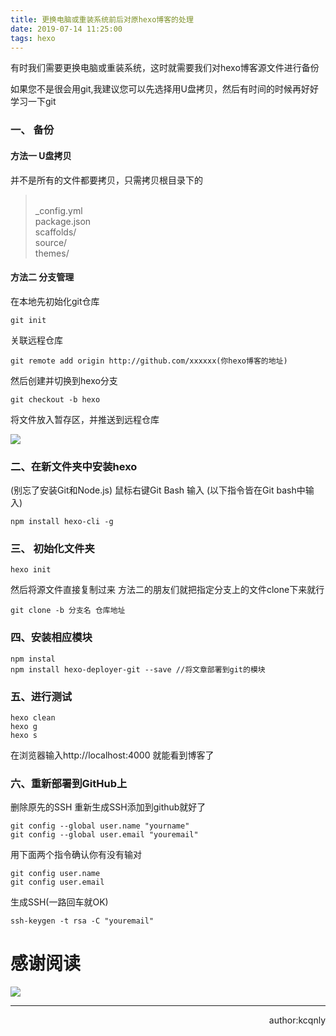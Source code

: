 ```yaml
---
title: 更换电脑或重装系统前后对原hexo博客的处理 
date: 2019-07-14 11:25:00
tags: hexo 
---
```

有时我们需要更换电脑或重装系统，这时就需要我们对hexo博客源文件进行备份

如果您不是很会用git,我建议您可以先选择用U盘拷贝，然后有时间的时候再好好学习一下git
### 一、 备份
#### 方法一 U盘拷贝
并不是所有的文件都要拷贝，只需拷贝根目录下的
 ><br>_config.yml
 <br>package.json
 <br>scaffolds/
 <br>source/
 <br>themes/ 
 
#### 方法二 分支管理
在本地先初始化git仓库

```
git init
```

<!--more-->

关联远程仓库
```
git remote add origin http://github.com/xxxxxx(你hexo博客的地址)
```


然后创建并切换到hexo分支
```
git checkout -b hexo
```



将文件放入暂存区，并推送到远程仓库

![](https://ly-object-1259106193.cos.ap-chengdu.myqcloud.com/hexo/hexo-1.png)

### 二、在新文件夹中安装hexo  
(别忘了安装Git和Node.js)
鼠标右键Git Bash  输入 (以下指令皆在Git bash中输入) 
```
npm install hexo-cli -g
```


### 三、 初始化文件夹

```
hexo init  
```



然后将源文件直接复制过来
方法二的朋友们就把指定分支上的文件clone下来就行
```
git clone -b 分支名 仓库地址
```





### 四、安装相应模块  

```
npm instal
npm install hexo-deployer-git --save //将文章部署到git的模块
```




### 五、进行测试  

```
hexo clean
hexo g
hexo s
```




在浏览器输入http://localhost:4000 就能看到博客了  




### 六、重新部署到GitHub上  
删除原先的SSH
重新生成SSH添加到github就好了

```
git config --global user.name "yourname"
git config --global user.email "youremail"
```

用下面两个指令确认你有没有输对

```
git config user.name
git config user.email
```

生成SSH(一路回车就OK)

```
ssh-keygen -t rsa -C "youremail"
```



# 感谢阅读
![](https://ly-object-1259106193.cos.ap-chengdu.myqcloud.com/whut-electronic.jpg)

---

<div align =right>author:kcqnly</div>
